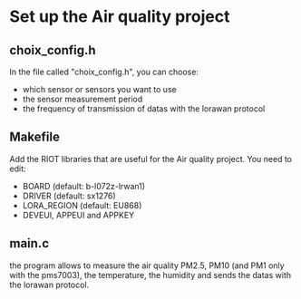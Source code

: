 # Set up the Air quality project
## choix_config.h
In the file called "choix_config.h", you can choose:
* which sensor or sensors you want to use
* the sensor measurement period
* the frequency of transmission of datas with the lorawan protocol

## Makefile
Add the RIOT libraries that are useful for the Air quality project.
You need to edit:
* BOARD (default: b-l072z-lrwan1)
* DRIVER (default: sx1276)
* LORA_REGION (default: EU868)
* DEVEUI, APPEUI and APPKEY

## main.c
the program allows to measure the air quality PM2.5, PM10 (and PM1 only with the pms7003), the temperature, the humidity and sends the datas with the lorawan protocol.

